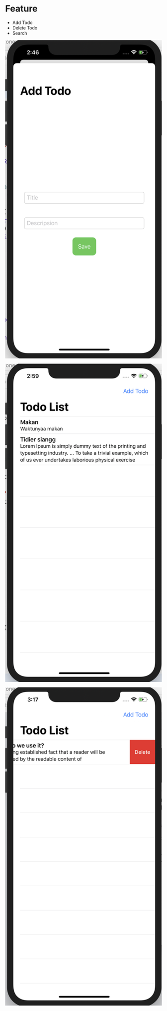 # Feature
- Add Todo <br/>
- Delete Todo <br/>
- Search <br/>


![alt text](https://github.com/wanharaderta/Todolist-mvvm/blob/master/Todolist/Assets.xcassets/Screen%20Shot%202020-05-23%20at%2014.46.12.imageset/Screen%20Shot%202020-05-23%20at%2014.46.12.png)

![alt text](https://github.com/wanharaderta/Todolist-mvvm/blob/master/Todolist/Assets.xcassets/Screen%20Shot%202020-05-23%20at%2014.59.14.imageset/Screen%20Shot%202020-05-23%20at%2014.59.14.png)

![alt text](https://github.com/wanharaderta/Todolist-mvvm/blob/master/Todolist/Assets.xcassets/Screen%20Shot%202020-05-23%20at%2015.17.50.imageset/Screen%20Shot%202020-05-23%20at%2015.17.50.png)
